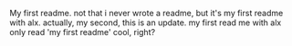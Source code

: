 My first readme. not that i never wrote  a readme, but it's my first readme with alx. 
actually, my second, this is an update. 
my first read me with alx only read 'my first readme'
cool, right?
